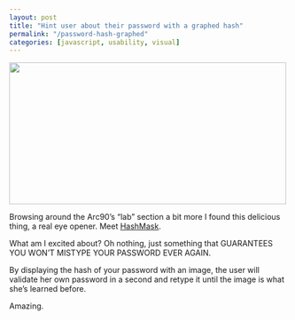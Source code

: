 ```yaml
---
layout: post
title: "Hint user about their password with a graphed hash"
permalink: "/password-hash-graphed"
categories: [javascript, usability, visual]
---
```


<a href="http://localhost:8888/iamnearlythere.com/wp-content/uploads/2010/06/tumblr_l3tf87rPJm1qbj7juo1_1280.png.scaled1000.png"><img src="http://localhost:8888/iamnearlythere.com/wp-content/uploads/2010/06/tumblr_l3tf87rPJm1qbj7juo1_1280.png.scaled1000-300x153.png" alt="" width="500" height="256" /></a>

Browsing around the Arc90’s “lab” section a bit more I found this delicious thing, a real eye opener. Meet <a href="http://lab.arc90.com/2009/07/09/hashmask-another-more-secure-experiment-in-password-masking/">HashMask</a>.

What am I excited about? Oh nothing, just something that GUARANTEES YOU WON’T MISTYPE YOUR PASSWORD EVER AGAIN.

By displaying the hash of your password with an image, the user will validate her own password in a second and retype it until the image is what she’s learned before.

Amazing.
